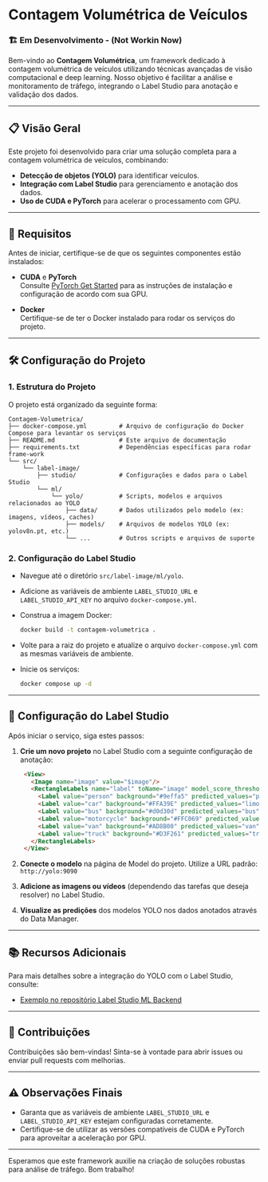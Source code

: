 # Contagem Volumétrica de Veículos
### 🏗️ Em Desenvolvimento - (Not Workin Now)

Bem-vindo ao **Contagem Volumétrica**, um framework dedicado à contagem volumétrica de veículos utilizando técnicas avançadas de visão computacional e deep learning. Nosso objetivo é facilitar a análise e monitoramento de tráfego, integrando o Label Studio para anotação e validação dos dados.

---

## 📋 Visão Geral

Este projeto foi desenvolvido para criar uma solução completa para a contagem volumétrica de veículos, combinando:
- **Detecção de objetos (YOLO)** para identificar veículos.
- **Integração com Label Studio** para gerenciamento e anotação dos dados.
- **Uso de CUDA e PyTorch** para acelerar o processamento com GPU.

---

## 🚀 Requisitos

Antes de iniciar, certifique-se de que os seguintes componentes estão instalados:

- **CUDA** e **PyTorch**  
  Consulte [PyTorch Get Started](https://pytorch.org/get-started/locally/) para as instruções de instalação e configuração de acordo com sua GPU.

- **Docker**  
  Certifique-se de ter o Docker instalado para rodar os serviços do projeto.

---

## 🛠️ Configuração do Projeto

### 1. Estrutura do Projeto

O projeto está organizado da seguinte forma:

```
Contagem-Volumetrica/
├── docker-compose.yml         # Arquivo de configuração do Docker Compose para levantar os serviços
├── README.md                  # Este arquivo de documentação
├── requirements.txt           # Dependências específicas para rodar frame-work
└── src/
    └── label-image/
        ├── studio/            # Configurações e dados para o Label Studio
        └── ml/
            └── yolo/          # Scripts, modelos e arquivos relacionados ao YOLO
                ├── data/      # Dados utilizados pelo modelo (ex: imagens, vídeos, caches)
                ├── models/    # Arquivos de modelos YOLO (ex: yolov8n.pt, etc.)
                └── ...        # Outros scripts e arquivos de suporte
```

### 2. Configuração do Label Studio

- Navegue até o diretório `src/label-image/ml/yolo`.
- Adicione as variáveis de ambiente `LABEL_STUDIO_URL` e `LABEL_STUDIO_API_KEY` no arquivo `docker-compose.yml`.
- Construa a imagem Docker:
  ```bash
  docker build -t contagem-volumetrica .
  ```

- Volte para a raiz do projeto e atualize o arquivo `docker-compose.yml` com as mesmas variáveis de ambiente.
- Inicie os serviços:
  ```bash
  docker compose up -d
  ```

---

## 🎨 Configuração do Label Studio

Após iniciar o serviço, siga estes passos:

1. **Crie um novo projeto** no Label Studio com a seguinte configuração de anotação:

   ```html
    <View>
      <Image name="image" value="$image"/>
      <RectangleLabels name="label" toName="image" model_score_threshold="0.1">
        <Label value="person" background="#9effa5" predicted_values="person"/>
        <Label value="car" background="#FFA39E" predicted_values="limousine,minivan,jeep,sports_car,passenger_car,police_van,car"/>
        <Label value="bus" background="#d0d30d" predicted_values="bus"/>
        <Label value="motorcycle" background="#FFC069" predicted_values="motorcycle"/>
        <Label value="van" background="#AD8B00"	predicted_values="van"/>
        <Label value="truck" background="#D3F261" predicted_values="truck"/>
      </RectangleLabels>
    </View>
   ```

2. **Conecte o modelo** na página de Model do projeto. Utilize a URL padrão:  
   `http://yolo:9090`

3. **Adicione as imagens ou vídeos** (dependendo das tarefas que deseja resolver) no Label Studio.

4. **Visualize as predições** dos modelos YOLO nos dados anotados através do Data Manager.

---

## 📚 Recursos Adicionais

Para mais detalhes sobre a integração do YOLO com o Label Studio, consulte:
- [Exemplo no repositório Label Studio ML Backend](https://github.com/HumanSignal/label-studio-ml-backend/tree/master/label_studio_ml/examples/yolo)

---

## 🤝 Contribuições

Contribuições são bem-vindas! Sinta-se à vontade para abrir issues ou enviar pull requests com melhorias.

---

## ⚠️ Observações Finais

- Garanta que as variáveis de ambiente `LABEL_STUDIO_URL` e `LABEL_STUDIO_API_KEY` estejam configuradas corretamente.
- Certifique-se de utilizar as versões compatíveis de CUDA e PyTorch para aproveitar a aceleração por GPU.

---

Esperamos que este framework auxilie na criação de soluções robustas para análise de tráfego. Bom trabalho!
